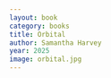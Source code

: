 ```yaml
---
layout: book
category: books
title: Orbital
author: Samantha Harvey
year: 2025
image: orbital.jpg
---
```

